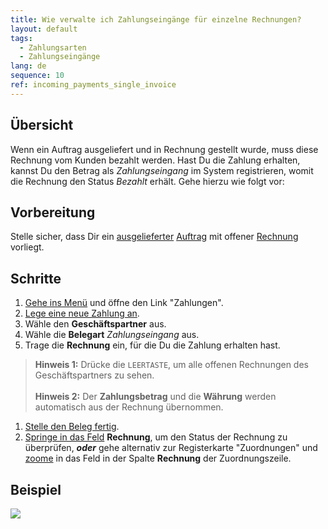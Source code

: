 ```yaml
---
title: Wie verwalte ich Zahlungseingänge für einzelne Rechnungen?
layout: default
tags:
  - Zahlungsarten
  - Zahlungseingänge
lang: de
sequence: 10
ref: incoming_payments_single_invoice
---
```


## Übersicht
Wenn ein Auftrag ausgeliefert und in Rechnung gestellt wurde, muss diese Rechnung vom Kunden bezahlt werden. Hast Du die Zahlung erhalten, kannst Du den Betrag als *Zahlungseingang* im System registrieren, womit die Rechnung den Status *Bezahlt* erhält. Gehe hierzu wie folgt vor:

## Vorbereitung
Stelle sicher, dass Dir ein [ausgelieferter](Zu_Auftrag_Lieferschein_erstellen) [Auftrag](Auftrag_erfassen) mit offener [Rechnung](Zu_Auftrag_Rechnung_erstellen) vorliegt.

## Schritte
1. [Gehe ins Menü](Menu) und öffne den Link "Zahlungen".
1. [Lege eine neue Zahlung an](Neuer_Datensatz_Fenster_Webui).
1. Wähle den **Geschäftspartner** aus.
1. Wähle die **Belegart** *Zahlungseingang* aus.
1. Trage die **Rechnung** ein, für die Du die Zahlung erhalten hast.
 >**Hinweis 1:** Drücke die `LEERTASTE`, um alle offenen Rechnungen des Geschäftspartners zu sehen.<br><br>
 >**Hinweis 2:** Der **Zahlungsbetrag** und die **Währung** werden automatisch aus der Rechnung übernommen.

1. [Stelle den Beleg fertig](BelegverarbeitungFertigstellen).
1. [Springe in das Feld](Springezu) **Rechnung**, um den Status der Rechnung zu überprüfen, ***oder*** gehe alternativ zur Registerkarte "Zuordnungen" und [zoome](Zoomen_in_Tabellenfeld) in das Feld in der Spalte **Rechnung** der Zuordnungszeile.

## Beispiel
![](assets/Zahlungseingaenge_Einzelrechnung.gif)
